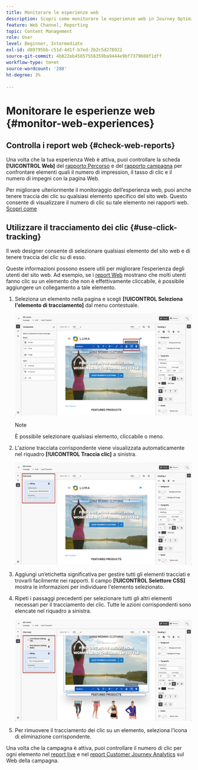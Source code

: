 ```yaml
---
title: Monitorare le esperienze web
description: Scopri come monitorare le esperienze web in Journey Optimizer
feature: Web Channel, Reporting
topic: Content Management
role: User
level: Beginner, Intermediate
exl-id: d89795bb-c51d-4d1f-b7ed-2b2c5d278922
source-git-commit: 4b822eb45857556359ba9444e9bf7379608f1dff
workflow-type: tm+mt
source-wordcount: '288'
ht-degree: 3%

---
```


# Monitorare le esperienze web {#monitor-web-experiences}

## Controlla i report web {#check-web-reports}

Una volta che la tua esperienza Web è attiva, puoi controllare la scheda **[!UICONTROL Web]** del [rapporto Percorso](../reports/journey-global-report-cja-web.md) e del [rapporto campagna](../reports/campaign-global-report-cja-web.md) per confrontare elementi quali il numero di impression, il tasso di clic e il numero di impegni con la pagina Web.

<!--You can check the **[!UICONTROL Web]** tab of the campaign reports. Learn more on the campaign web [live report](../reports/campaign-live-report.md#web-tab) and [global report](../reports/campaign-global-report-cja.md#web).-->

Per migliorare ulteriormente il monitoraggio dell’esperienza web, puoi anche tenere traccia dei clic su qualsiasi elemento specifico del sito web. Questo consente di visualizzare il numero di clic su tale elemento nei rapporti web. [Scopri come](#use-click-tracing)

## Utilizzare il tracciamento dei clic {#use-click-tracking}

Il web designer consente di selezionare qualsiasi elemento del sito web e di tenere traccia dei clic su di esso.

Queste informazioni possono essere utili per migliorare l’esperienza degli utenti del sito web. Ad esempio, se i [report Web](../reports/campaign-global-report-cja-web.md) mostrano che molti utenti fanno clic su un elemento che non è effettivamente cliccabile, è possibile aggiungere un collegamento a tale elemento.

1. Seleziona un elemento nella pagina e scegli **[!UICONTROL Seleziona l&#39;elemento di tracciamento]** dal menu contestuale.

   ![](assets/web-designer-click-track.png)

   >[!NOTE]
   >
   >È possibile selezionare qualsiasi elemento, cliccabile o meno.

1. L&#39;azione tracciata corrispondente viene visualizzata automaticamente nel riquadro **[!UICONTROL Traccia clic]** a sinistra.

   ![](assets/web-designer-click-track-pane.png)

1. Aggiungi un’etichetta significativa per gestire tutti gli elementi tracciati e trovarli facilmente nei rapporti. Il campo **[!UICONTROL Selettore CSS]** mostra le informazioni per individuare l&#39;elemento selezionato.

1. Ripeti i passaggi precedenti per selezionare tutti gli altri elementi necessari per il tracciamento dei clic. Tutte le azioni corrispondenti sono elencate nel riquadro a sinistra.

   ![](assets/web-designer-click-tracking-actions.png)

1. Per rimuovere il tracciamento dei clic su un elemento, seleziona l’icona di eliminazione corrispondente.

Una volta che la campagna è attiva, puoi controllare il numero di clic per ogni elemento nel [report live](../reports/campaign-live-report.md#web-tab) e nel [report Customer Journey Analytics](../reports/campaign-global-report-cja-web.md) sul Web della campagna.
